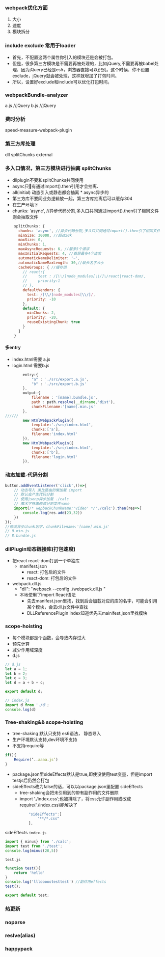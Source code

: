 ### webpack优化方面
1. 大小
2. 速度
3. 模块拆分

### include exclude 常用于loader
* 首先，不配置这两个属性你引入的模块还是会被打包。
* 但是，很多第三方模块是不需要再被处理的，比如jQuery,不需要再被babel处理，因为jQuery已经是es5，浏览器直接可以识别。这个时候，你不设置exclude，jQuery就会被处理，这样就增加了打包时间。
* 所以，设置好exclude和include可以优化打包时间。

### webpackBundle-analyzer
a.js //jQuery
b.js //jQuery
### 费时分析
speed-measure-webpack-plugin
### 第三方库处理
dll
splitChunks
external
### 多入口情况，第三方模块进行抽离 splitChunks
* dllplugin不要和splitChunks共同使用
* async只有通过import().then引用才会抽离、
* all(initial) 动态引入或静态都会抽离 * async异步的
* 第三方库不要同业务逻辑放一起，第三方库抽离后可以缓存304
* 在生产环境下
*  chunks: 'async', //异步代码分割,多入口共同通过import().then引了相同文件则会抽取文件
```javascript
    splitChunks: {
      chunks: 'async', //异步代码分割,多入口共同通过import().then引了相同文件则会抽取文件
      minSize: 30000, //超过30k
      maxSize: 0,
      minChunks: 1,
      maxAsyncRequests: 6, //最多5个请求
      maxInitialRequests: 4, //首屏最多4个请求
      automaticNameDelimiter: '~',
      automaticNameMaxLength: 30,//最长名字大小
      cacheGroups: { //缓存组
        // react:{
        //     test : /[\\/]node_modules[\\/]\/react|react-dom/,
        //     priority:1
        // },
        defaultVendors: {
          test: /[\\/]node_modules[\\/]/,
          priority: -10
        },
        default: {
          minChunks: 2,
          priority: -20,
          reuseExistingChunk: true
        }
      }
    }

```

#### 多entry
* index.html需要 a.js
* login.html 需要b.js
```javascript
        entry:{
            "a" : './src/export.a.js',
            "b" : './src/export.b.js'
        },
        output:{
            filename : '[name].bundle.js',
            path : path.resolve(__dirname,'dist'),
            chunkFilename:'[name].min.js'
        },
//////
        new HtmlWebpackPlugin({
            template:'./src/index.html',
            chunks:['a'],
            filename:'index.html'
        }),
        new HtmlWebpackPlugin({
            template:'./src/index.html',
            chunks:['b'],
            filename:'login.html'
        }),
```

### 动态加载-代码分割

```javascript
button.addEventListener('click',()=>{
    // 动态导入 类比路由的懒加载 import
    // 默认会产生代码分割
    // 使用jsonp异步加载 ./calc
    // 魔术字符串修改分割文件name
    import(/* wepbackChunkName:'video' */'./calc').then(res=>{
        console.log(res.add(23,32))
    })
});
//修改异步chunk名字，chunkFilename:'[name].min.js'
// 0.min.js
// 8.bundle.js

```
### dllPlugin动态链接库(打包速度)
* 把react react-dom打到一个单独库
    * manifest.json
        * react: 打包后的文件
        * react-dom: 打包后的文件
* webpack.dll.js
    *   "dll": "webpack --config ./webpack.dll.js "
    * 本地使用了import React语法
        * 先去manifest.json里找，找到后会加载对应的库的名字，可能会引用某个模块，会去dll.js文件中查找
        * DLLReferencePlugin index知道优先去mainifest.json里找模块


### scope-hoisting
* 每个模块都是个函数，会导致内存过大
* 预先计算
* 减少作用域深度
* d.js
```javascript
// d.js
let a = 1;
let b = 2;
let c = 3;
let d = a + b + c;

export default d;

// index.js
import d from './d';
console.log(d)
```
### Tree-shaking&& scope-hoisting
* tree-shaking 默认只支持 es6语法， 静态导入
* 生产环境默认支持,dev环境不支持
* 不支持require等
```javascript
if(){
    Require(‘..aaaa.js’)
}
```
* package.json里sideEffects默认是true,即使没使用test变量，但是import testjs后仍然会打包
* sideEffects改为false的话，可以以package.json里配置 sideEffects
    * tree-shaking会把未引用到的带有副作用的文件删除
    * import './index.css';也被排除了，将css允许副作用或改成require('./index.css)能解决了
        ```javascript
            "sideEffects":[
                "**/*.css"
            ],
        ```
sideEffects
`index.js`
```javascript
import { minus} from './calc';
import test from './test';
console.log(minus(20,5))

```

`test.js`
```javascript
function test(){
    return 'hello'
}
console.log('llloooootesttest') //副作用effects
test();

export default test;
```


### 热更新

### noparse

### reslve(alias)

### happypack